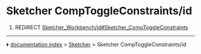 # Sketcher CompToggleConstraints/id
1.  REDIRECT [Sketcher_Workbench/id#Sketcher_CompToggleConstraints](Sketcher_Workbench/id#Sketcher_CompToggleConstraints.md)



---
⏵ [documentation index](../README.md) > [Sketcher](Sketcher_Workbench.md) > Sketcher CompToggleConstraints/id
